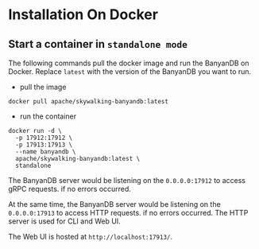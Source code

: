# Installation On Docker

## Start a container in `standalone mode`
The following commands pull the docker image and run the BanyanDB on Docker. Replace `latest` with the version of the BanyanDB you want to run.
- pull the image
```shell
docker pull apache/skywalking-banyandb:latest
```
- run the container
```shell
docker run -d \
  -p 17912:17912 \
  -p 17913:17913 \
  --name banyandb \
  apache/skywalking-banyandb:latest \
  standalone
```

The BanyanDB server would be listening on the `0.0.0.0:17912` to access gRPC requests. if no errors occurred.

At the same time, the BanyanDB server would be listening on the `0.0.0.0:17913` to access HTTP requests. if no errors occurred. The HTTP server is used for CLI and Web UI.

The Web UI is hosted at `http://localhost:17913/`.

